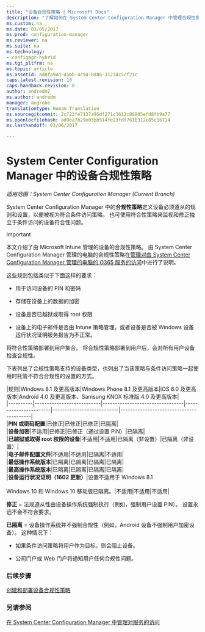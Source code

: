 ```yaml
---
title: "设备合规性策略 | Microsoft Docs"
description: "了解如何在 System Center Configuration Manager 中管理合规性策略以使设备符合条件访问策略。"
ms.custom: na
ms.date: 03/05/2017
ms.prod: configuration-manager
ms.reviewer: na
ms.suite: na
ms.technology:
- configmgr-hybrid
ms.tgt_pltfrm: na
ms.topic: article
ms.assetid: ad8fa94d-45bb-4c94-8d86-31234c5cf21c
caps.latest.revision: 18
caps.handback.revision: 0
author: andredm7
ms.author: andredm
manager: angrobe
translationtype: Human Translation
ms.sourcegitcommit: 2c723fe7137a95df271c3612c88805efd8fb9a77
ms.openlocfilehash: ad9ea7b29e03bb514fe23fdf761b312c85c16714
ms.lasthandoff: 03/06/2017

---
```

# <a name="device-compliance-policies-in-system-center-configuration-manager"></a>System Center Configuration Manager 中的设备合规性策略

*适用范围：System Center Configuration Manager (Current Branch)*

System Center Configuration Manager 中的**合规性策略**定义设备必须遵从的规则和设置，以便被视为符合条件访问策略。 也可使用符合性策略来监视和修正独立于条件访问的设备符合性问题。  


> [!IMPORTANT]  
>  本文介绍了由 Microsoft Intune 管理的设备的合规性策略。    由 System Center Configuration Manager 管理的电脑的合规性策略在[管理对由 System Center Configuration Manager 管理的电脑的 O365 服务的访问](../../protect/deploy-use/manage-access-to-o365-services-for-pcs-managed-by-sccm.md)中进行了说明。  

 这些规则包括类似于下面这样的要求：  

-   用于访问设备的 PIN 和密码

-   存储在设备上的数据的加密

-   设备是否已越狱或取得 root 权限  

-   设备上的电子邮件是否由 Intune 策略管理，或者设备是否被 Windows 设备运行状况证明服务报告为不正常。  


 将符合性策略部署到用户集合。 将合规性策略部署到用户后，会对所有用户设备检查合规性。  

 下表列出了合规性策略支持的设备类型，也列出了当该策略与条件访问策略一起使用时托管不符合合规性的设置的方式。  

|规则|Windows 8.1 及更高版本|Windows Phone 8.1 及更高版本|iOS 6.0 及更高版本|Android 4.0 及更高版本、Samsung KNOX 标准版 4.0 及更高版本|  
|----------|---------------------------|---------------------------------|-----------------------|---------------------------|-----------------------------------------|  
|**PIN 或密码配置**|已修正|已修正|已修正|已隔离|  
|**设备加密**|不适用|已修正|已修正（通过设置 PIN）|已隔离|  
|**已越狱或取得 root 权限的设备**|不适用|不适用|已隔离（非设置）|已隔离（非设置）|  
|**电子邮件配置文件**|不适用|不适用|已隔离|不适用|  
|**最低操作系统版本**|已隔离|已隔离|已隔离|已隔离|  
|**最高操作系统版本**|已隔离|已隔离|已隔离|已隔离|  
|**设备运行状况证明（1602 更新）**|设置不适用于 Windows 8.1<br /><br /> Windows 10 和 Windows 10 移动版已隔离。|不适用|不适用|不适用|  

 **修正** = 法规遵从性由设备操作系统强制执行（例如，强制用户设置 PIN）。  设置永远不会不符合要求。  

 **已隔离** = 设备操作系统并不强制合规性（例如，Android 设备不强制用户加密设备）。  这种情况下：  

-   如果条件访问策略将用户作为目标，则会阻止设备。  

-   公司门户或 Web 门户将通知用户任何合规性问题。  


### <a name="next-steps"></a>后续步骤  
[创建和部署设备合规性策略](create-compliance-policy.md)
### <a name="see-also"></a>另请参阅  
 [在 System Center Configuration Manager 中管理对服务的访问](../../protect/deploy-use/manage-access-to-services.md)

